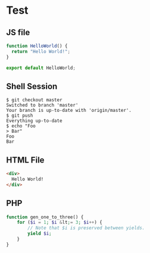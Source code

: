 Test
====

JS file
-------

``` js
function HelloWorld() {
  return "Hello World!";
}
```

``` js
export default HelloWorld;
```

Shell Session
-------------

``` shell-session
$ git checkout master
Switched to branch 'master'
Your branch is up-to-date with 'origin/master'.
$ git push
Everything up-to-date
$ echo "Foo
> Bar"
Foo
Bar
```

HTML File
---------

``` html
<div>
  Hello World!
</div>
```

PHP
---

``` php
function gen_one_to_three() {
    for ($i = 1; $i &lt;= 3; $i++) {
        // Note that $i is preserved between yields.
        yield $i;
    }
}
```
